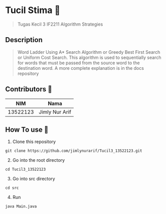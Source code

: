 # Tucil Stima 🌱
>Tugas Kecil 3 IF2211 Algorithm Strategies

## Description
>Word Ladder
>Using A* Search Algorithm or Greedy Best First Search or Uniform Cost Search. This algorithm is used to sequentially search for words that must be passed from the source word to the destination word. A more complete explanation is in the docs repository

## Contributors 🐄
| NIM | Nama |
| :---: | :---: |
| 13522123 | Jimly Nur Arif |

## How To use 🏨
1. Clone this repository
```
git clone https://github.com/jimlynurarif/Tucil3_13522123.git
```
2. Go into the root directory
```
cd Tucil3_13522123
```
3. Go into src directory
```
cd src
```
4. Run 
```
java Main.java
```

